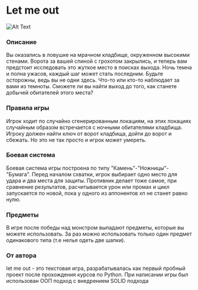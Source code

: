 # Let me out
![Alt Text](./logo.png)
### Описание
Вы оказались в ловушке на мрачном кладбище, окруженном высокими стенами. Ворота за вашей спиной с грохотом закрылись, и теперь вам предстоит исследовать это жуткое место в поисках выхода. Ночь темна и полна ужасов, каждый шаг может стать последним. Будьте осторожны, ведь вы не одни здесь. Что-то или кто-то наблюдает за вами из темноты. Сможете ли вы найти выход до того, как станете добычей обитателей этого места?

### Правила игры
Игрок ходит по случайно сгенерированным локациям, на этих локациях случайным образом встречается с ночными обитателями кладбища. 
Игроку должен найти ключ от ворот кладбища, дойти до ворот и сбежать. Но это не так просто и игрок может умереть.

### Боевая система
Боевая система игры построена по типу "Камень"-"Ножницы"-"Бумага". Перед началом схватки, игрок выбирает одно место для удара и два места для защиты. Противник делает тоже самое, при сравнение результатов, расчитывается урон или промах и цикл запускается по новой, пока у одного из аппонентов хп не станет равно нулю.

### Предметы
В игре после победы над монстром выпадают предметы, которые вы можете использовать. За раз можно использовать только один предмет одинакового типа (т.е нелья одеть две шапки).

### От автора
let me out - это текстовая игра, разрабатывалась как первый пробный проект после прохождения курсов по Python.
При написании игры был использован ООП подход с внедрением SOLID подхода



